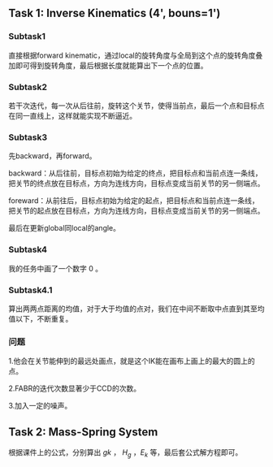 ## Task 1: Inverse Kinematics (4', bouns=1') 

### Subtask1

直接根据forward kinematic，通过local的旋转角度与全局到这个点的旋转角度叠加即可得到旋转角度，最后根据长度就能算出下一个点的位置。

### Subtask2

若干次迭代，每一次从后往前，旋转这个关节，使得当前点，最后一个点和目标点在同一直线上，这样就能实现不断逼近。

### Subtask3

先backward，再forward。

backward：从后往前，目标点初始为给定的终点，把目标点和当前点连一条线，把关节的终点放在目标点，方向为连线方向，目标点变成当前关节的另一侧端点。

foreward：从前往后，目标点初始为给定的起点，把目标点和当前点连一条线，把关节的起点放在目标点，方向为连线方向，目标点变成当前关节的另一侧端点。

最后在更新global同local的angle。

### Subtask4

我的任务中画了一个数字 $0$ 。

### Subtask4.1

算出两两点距离的均值，对于大于均值的点对，我们在中间不断取中点直到其至均值以下，不断重复。

### 问题

1.他会在关节能伸到的最远处画点，就是这个IK能在画布上画上的最大的圆上的点。

2.FABR的迭代次数显著少于CCD的次数。

3.加入一定的噪声。

## Task 2: Mass-Spring System

根据课件上的公式，分别算出 $gk$ ， $H_g$ ，$E_k$ 等，最后套公式解方程即可。